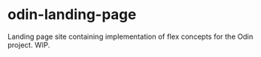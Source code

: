 # odin-landing-page

Landing page site containing implementation of flex concepts for the Odin project. WIP.
